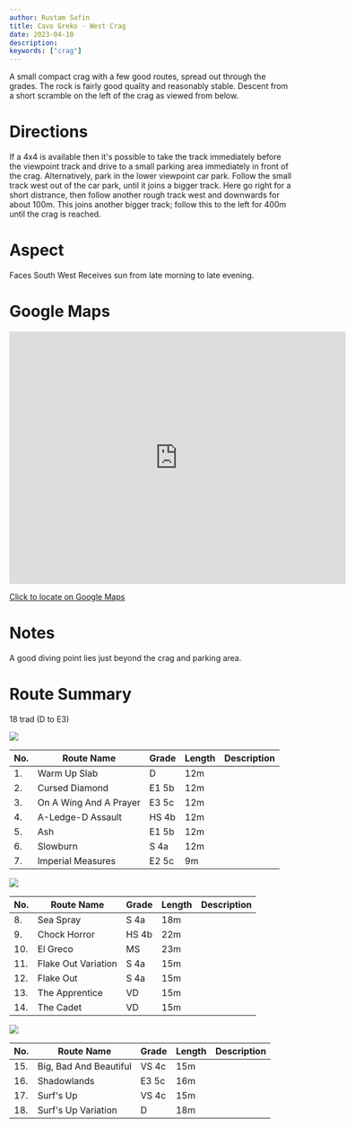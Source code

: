 ```yaml
---
author: Rustam Safin
title: Cavo Greko - West Crag
date: 2023-04-10
description:
keywords: ["crag"]
---
```


A small compact crag with a few good routes, spread out through the grades. The rock is fairly good quality and reasonably stable. Descent from a short scramble on the left of the crag as viewed from below.

# Directions

If a 4x4 is available then it's possible to take the track immediately before the viewpoint track and drive to a small parking area immediately in front of the crag. Alternatively, park in the lower viewpoint car park. Follow the small track west out of the car park, until it joins a bigger track. Here go right for a short distrance, then follow another rough track west and downwards for about 100m. This joins another bigger track; follow this to the left for 400m until the crag is reached.

# Aspect

Faces South West Receives sun from late morning to late evening.

# Google Maps

<iframe src="https://www.google.com/maps/embed?pb=!1m17!1m12!1m3!1d5539.06188756177!2d34.062347315239286!3d34.96181898036837!2m3!1f0!2f0!3f0!3m2!1i1024!2i768!4f13.1!3m2!1m1!2zMzTCsDU3JzQyLjYiTiAzNMKwMDMnNTIuMyJF!5e1!3m2!1sen!2s!4v1681156698205!5m2!1sen!2s" width="600" height="450" style="border:0;" allowfullscreen="" loading="lazy" referrerpolicy="no-referrer-when-downgrade"></iframe>

[Click to locate on Google Maps](https://goo.gl/maps/5ZFatn7CpAckmebA9)

# Notes

A good diving point lies just beyond the crag and parking area.

# Route Summary

18 trad (D to E3)

![](/cavo-greko/g_wc_1.jpg)

| No. | Route Name             | Grade | Length | Description |
| --- | ---------------------- | ----- | ------ | ----------- |
| 1.  | Warm Up Slab           | D     | 12m    |             |
| 2.  | Cursed Diamond         | E1 5b | 12m    |             |
| 3.  | On A Wing And A Prayer | E3 5c | 12m    |             |
| 4.  | A-Ledge-D Assault      | HS 4b | 12m    |             |
| 5.  | Ash                    | E1 5b | 12m    |             |
| 6.  | Slowburn               | S 4a  | 12m    |             |
| 7.  | Imperial Measures      | E2 5c | 9m     |             |


![](/cavo-greko/g_wc_2.jpg)

| No. | Route Name          | Grade | Length | Description |
| --- | ------------------- | ----- | ------ | ----------- |
| 8.  | Sea Spray           | S 4a  | 18m    |             |
| 9.  | Chock Horror        | HS 4b | 22m    |             |
| 10. | El Greco            | MS    | 23m    |             |
| 11. | Flake Out Variation | S 4a  | 15m    |             |
| 12. | Flake Out           | S 4a  | 15m    |             |
| 13. | The Apprentice      | VD    | 15m    |             |
| 14. | The Cadet           | VD    | 15m    |             |

![](/cavo-greko/g_wc_3.jpg)

| No. | Route Name             | Grade | Length | Description |
| --- | ---------------------- | ----- | ------ | ----------- |
| 15. | Big, Bad And Beautiful | VS 4c | 15m    |             |
| 16. | Shadowlands            | E3 5c | 16m    |             |
| 17. | Surf's Up              | VS 4c | 15m    |             |
| 18. | Surf's Up Variation    | D     | 18m    |             |
